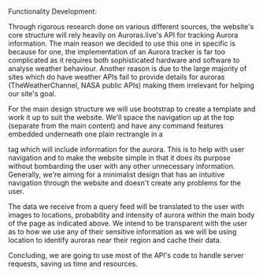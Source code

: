 Functionality Development:

Through rigorous research done on various different sources, the website's core structure will rely heavily on Auroras.live's API for tracking Aurora information. The main reason we decided to use this one in specific is because for one, the implementation of an Aurora tracker is far too complicated as it requires both sophisticated hardware and software to analyse weather behaviour. Another reason is due to the large majority of sites which do have weather APIs fail to provide details for auroras (TheWeatherChannel, NASA public APIs) making them irrelevant for helping our site's goal. 

For the main design structure we will use bootstrap to create a template and work it up to suit the website. We'll space the navigation up at the top (separate from the main content) and have any command features embedded underneath one plain rectrangle in a <section> tag which will include information for the aurora. This is to help with user navigation and to make the website simple in that it does its purpose without bombarding the user with any other unnecessary information. Generally, we're aiming for a minimalist design that has an intuitive navigation through the website and doesn't create any problems for the user.

The data we receive from a query feed will be translated to the user with images to locations, probability and intensity of aurora within the main body of the page as indicated above. We intend to be transparent with the user as to how we use any of their sensitive information as we will be using location to identify auroras near their region and cache their data. 

Concluding, we are going to use most of the API's code to handle server requests, saving us time and resources.  
